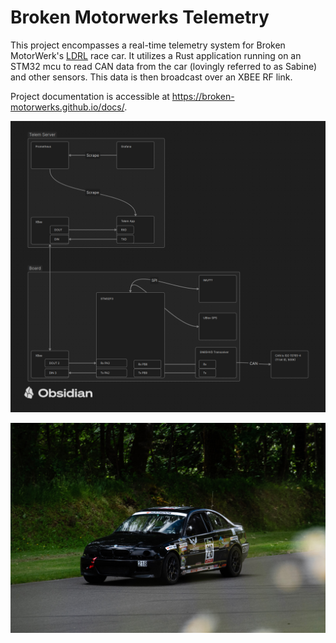# Broken Motorwerks Telemetry

This project encompasses a real-time telemetry system for Broken MotorWerk's [LDRL](https://www.racelucky.com/) race car. It utilizes a Rust application running on an STM32 mcu to read CAN data from the car (lovingly referred to as Sabine) and other sensors. This data is then broadcast over an XBEE RF link.

Project documentation is accessible at <https://broken-motorwerks.github.io/docs/>.

![overview](../assets/overview.png)

![pacific](../assets/pacific.jpg)
